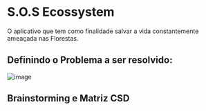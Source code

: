 # S.O.S Ecossystem
O aplicativo que tem como finalidade salvar a vida constantemente ameaçada nas Florestas.

## Definindo o Problema a ser resolvido:
![image](https://github.com/IgorDMoro/S.O.S_Ecossystem/assets/140767577/4ff1ede0-7de6-46aa-9a8f-720a33acf1e8)

## Brainstorming e Matriz CSD
